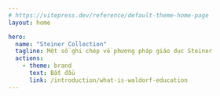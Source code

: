```yaml
---
# https://vitepress.dev/reference/default-theme-home-page
layout: home

hero:
  name: "Steiner Collection"
  tagline: Một số ghi chép về phương pháp giáo dục Steiner
  actions:
    - theme: brand
      text: Bắt đầu
      link: /introduction/what-is-waldorf-education
---
```

